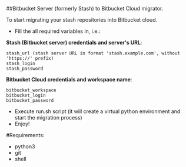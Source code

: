 ##Bitbucket Server (formerly Stash) to Bitbucket Cloud migrator.

To start migrating your stash repositories into Bitbucket cloud.

* Fill the all required variables in, i.e.:

**Stash (Bitbucket server) credentials and server's URL**:


```
stash_url (stash server URL in format 'stash.example.com', without 'https://' prefix)
stash_login
stash_password
```

**Bitbucket Cloud credentials and workspace name**:

```
bitbucket_workspace
bitbucket_login
bitbucket_password
```

* Execute run.sh script (it will create a virtual python environment and start the migration process)
* Enjoy!

#Requirements:
* python3
* git
* shell
